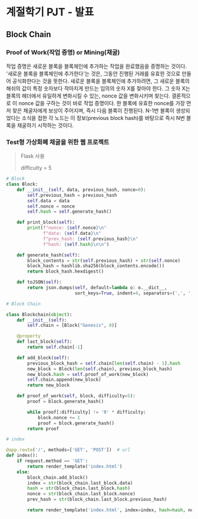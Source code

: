 # 계절학기 PJT - 발표

## Block Chain



### Proof of Work(작업 증명) or Mining(채굴)

작업 증명은 새로운 블록을 블록체인에 추가하는 작업을 완료했음을 증명하는 것이다. '새로운 블록을 블록체인에 추가한다'는 것은, 그동안 진행된 거래를 유효한 것으로 만들어 공식화한다는 것을 뜻한다. 새로운 블록을 블록체인에 추가하려면, 그 새로운 블록의 해쉬의 값이 특정 숫자보다 작아지게 만드는 임의의 숫자 X를 찾아야 한다. 그 숫자 X는 블록의 헤더에서 유일하게 변화시킬 수 있는, nonce 값을 변화시키며 찾는다. 결론적으로 이 nonce 값을 구하는 것이 바로 작업 증명이다. 한 블록에 유효한 nonce를 가장 먼저 찾은 채굴자에게 보상이 주어지며, 즉시 다음 블록이 진행된다. N-1번 블록이 생성되었다는 소식을 접한 각 노드는 이 정보(previous block hash)를 바탕으로 즉시 N번 블록을 채굴하기 시작하는 것이다.



### Test형 가상화폐 채굴을 위한 웹 프로젝트

> Flask 사용
>
> difficulty = 5

```python
# Block
class Block:
    def __init__(self, data, previous_hash, nonce=0):
        self.previous_hash = previous_hash
        self.data = data
        self.nonce = nonce
        self.hash = self.generate_hash()

    def print_block(self):
        print(f"nonce: {self.nonce}\n"
              f"data: {self.data}\n"
              f"prev_hash: {self.previous_hash}\n"
              f"hash: {self.hash}\n\n")

    def generate_hash(self):
        block_contents = str(self.previous_hash) + str(self.nonce)
        block_hash = hashlib.sha256(block_contents.encode())
        return block_hash.hexdigest()

    def toJSON(self):
        return json.dumps(self, default=lambda o: o.__dict__,
                          sort_keys=True, indent=4, separators=(',', ': '))
```



```python
# Block Chain

class Blockchain(object):
    def __init__(self):
        self.chain = [Block("Genesis", 0)]

    @property
    def last_block(self):
        return self.chain[-1]

    def add_block(self):
        previous_block_hash = self.chain[len(self.chain) - 1].hash
        new_block = Block(len(self.chain), previous_block_hash)
        new_block.hash = self.proof_of_work(new_block)
        self.chain.append(new_block)
        return new_block

    def proof_of_work(self, block, difficulty=5):
        proof = block.generate_hash()

        while proof[:difficulty] != '0' * difficulty:
            block.nonce += 1
            proof = block.generate_hash()
        return proof
```



```python
# index

@app.route('/', methods=['GET', 'POST'])  # url
def index():
    if request.method == 'GET':
        return render_template('index.html')
    else:
        block_chain.add_block()
        index = str(block_chain.last_block.data)
        hash = str(block_chain.last_block.hash)
        nonce = str(block_chain.last_block.nonce)
        prev_hash = str(block_chain.last_block.previous_hash)

        return render_template('index.html', index=index, hash=hash, nonce=nonce, prev_hash=prev_hash)
```